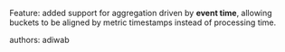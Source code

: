 Feature: added support for aggregation driven by **event time**, allowing buckets to be aligned by metric timestamps instead of processing time.

authors: adiwab
